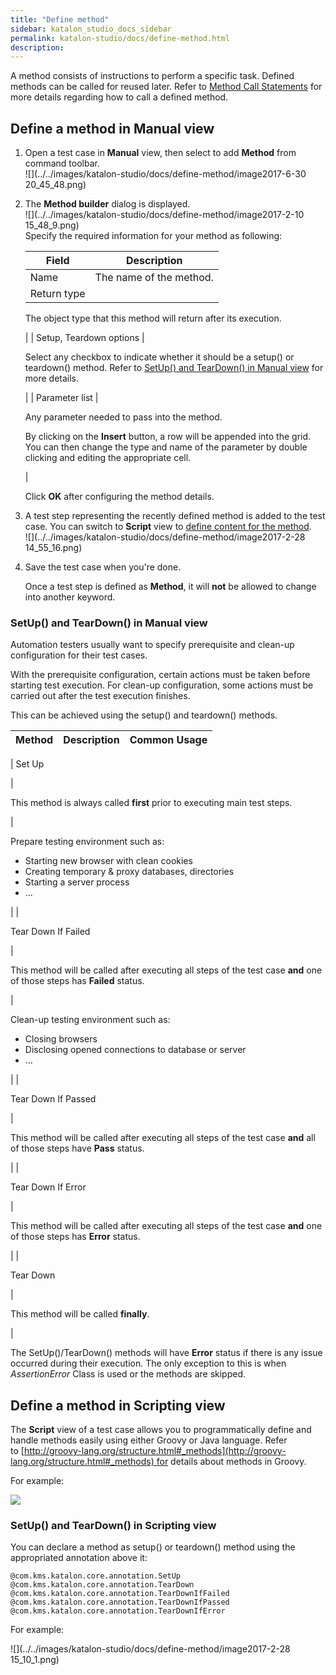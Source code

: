 ```yaml
---
title: "Define method" 
sidebar: katalon_studio_docs_sidebar
permalink: katalon-studio/docs/define-method.html 
description: 
---
```

A method consists of instructions to perform a specific task. Defined methods can be called for reused later. Refer to [Method Call Statements](/display/KD/Method+Call+Statements) for more details regarding how to call a defined method.

Define a method in Manual view
------------------------------

1.  Open a test case in **Manual** view, then select to add **Method** from command toolbar.  
    ![](../../images/katalon-studio/docs/define-method/image2017-6-30 20_45_48.png)  
      
    
2.  The **Method builder** dialog is displayed.   
    ![](../../images/katalon-studio/docs/define-method/image2017-2-10 15_48_9.png)  
    Specify the required information for your method as following:
    
    | Field | Description |
    | --- | --- |
    | Name | The name of the method. |
    | Return type | 
    The object type that this method will return after its execution.
    
    
    
     |
    | Setup, Teardown options | 
    
    Select any checkbox to indicate whether it should be a setup() or teardown() method. Refer to [SetUp() and TearDown() in Manual view](#Definemethod-SetUp()andTearDown()inManualview) for more details.
    
     |
    | Parameter list | 
    
    Any parameter needed to pass into the method.
    
    By clicking on the **Insert** button, a row will be appended into the grid. You can then change the type and name of the parameter by double clicking and editing the appropriate cell.
    
     |
    
    Click **OK** after configuring the method details.
    
3.  A test step representing the recently defined method is added to the test case. You can switch to **Script** view to [define content for the method](https://docs.katalon.com/display/KD/Define+method#Definemethod-DefineamethodinScriptingview).  
    ![](../../images/katalon-studio/docs/define-method/image2017-2-28 14_55_16.png)  
      
    
4.  Save the test case when you're done.
    
    Once a test step is defined as **Method**, it will **not** be allowed to change into another keyword.
    

### SetUp() and TearDown() in Manual view

Automation testers usually want to specify prerequisite and clean-up configuration for their test cases.

With the prerequisite configuration, certain actions must be taken before starting test execution. For clean-up configuration, some actions must be carried out after the test execution finishes.

This can be achieved using the setup() and teardown() methods. 

| Method | Description | Common Usage |
| --- | --- | --- |
| 
Set Up

 | 

This method is always called **first** prior to executing main test steps.  
  


 | 

Prepare testing environment such as:

*   Starting new browser with clean cookies
*   Creating temporary & proxy databases, directories
*   Starting a server process
*   ...

 |
| 

Tear Down If Failed

 | 

This method will be called after executing all steps of the test case **and** one of those steps has **Failed** status.

 | 

Clean-up testing environment such as:

*   Closing browsers
*   Disclosing opened connections to database or server
*   ...

 |
| 

Tear Down If Passed

 | 

This method will be called after executing all steps of the test case **and** all of those steps have **Pass** status.

 |
| 

Tear Down If Error

 | 

This method will be called after executing all steps of the test case **and** one of those steps has **Error** status.

 |
| 

Tear Down

 | 

This method will be called **finally**.

 |

The SetUp()/TearDown() methods will have **Error** status if there is any issue occurred during their execution. The only exception to this is when _AssertionError_ Class is used or the methods are skipped.

Define a method in Scripting view
---------------------------------

The **Script** view of a test case allows you to programmatically define and handle methods easily using either Groovy or Java language. Refer to [http://groovy-lang.org/structure.html#_methods](http://groovy-lang.org/structure.html#_methods) for details about methods in Groovy.

For example:

![](../../images/katalon-studio/docs/define-method/1.png)

### SetUp() and TearDown() in Scripting view

You can declare a method as setup() or teardown() method using the appropriated annotation above it:

```
@com.kms.katalon.core.annotation.SetUp
@com.kms.katalon.core.annotation.TearDown
@com.kms.katalon.core.annotation.TearDownIfFailed
@com.kms.katalon.core.annotation.TearDownIfPassed
@com.kms.katalon.core.annotation.TearDownIfError
```

For example:

![](../../images/katalon-studio/docs/define-method/image2017-2-28 15_10_1.png)